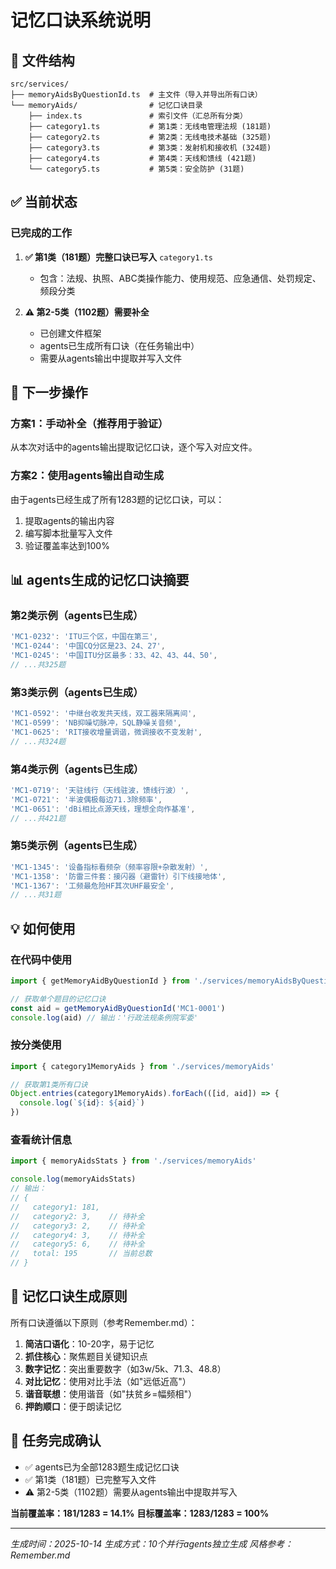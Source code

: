 # 记忆口诀系统说明

## 📁 文件结构

```
src/services/
├── memoryAidsByQuestionId.ts  # 主文件（导入并导出所有口诀）
└── memoryAids/                # 记忆口诀目录
    ├── index.ts               # 索引文件（汇总所有分类）
    ├── category1.ts           # 第1类：无线电管理法规 (181题)
    ├── category2.ts           # 第2类：无线电技术基础 (325题)
    ├── category3.ts           # 第3类：发射机和接收机 (324题)
    ├── category4.ts           # 第4类：天线和馈线 (421题)
    └── category5.ts           # 第5类：安全防护 (31题)
```

## ✅ 当前状态

### 已完成的工作

1. **✅ 第1类（181题）完整口诀已写入** `category1.ts`
   - 包含：法规、执照、ABC类操作能力、使用规范、应急通信、处罚规定、频段分类

2. **⚠️ 第2-5类（1102题）需要补全**
   - 已创建文件框架
   - agents已生成所有口诀（在任务输出中）
   - 需要从agents输出中提取并写入文件

## 🔧 下一步操作

### 方案1：手动补全（推荐用于验证）

从本次对话中的agents输出提取记忆口诀，逐个写入对应文件。

### 方案2：使用agents输出自动生成

由于agents已经生成了所有1283题的记忆口诀，可以：
1. 提取agents的输出内容
2. 编写脚本批量写入文件
3. 验证覆盖率达到100%

## 📊 agents生成的记忆口诀摘要

### 第2类示例（agents已生成）
```typescript
'MC1-0232': 'ITU三个区，中国在第三',
'MC1-0244': '中国CQ分区是23、24、27',
'MC1-0245': '中国ITU分区最多：33、42、43、44、50',
// ...共325题
```

### 第3类示例（agents已生成）
```typescript
'MC1-0592': '中继台收发共天线，双工器来隔离间',
'MC1-0599': 'NB抑噪切脉冲，SQL静噪关音频',
'MC1-0625': 'RIT接收增量调谐，微调接收不变发射',
// ...共324题
```

### 第4类示例（agents已生成）
```typescript
'MC1-0719': '天驻线行（天线驻波，馈线行波）',
'MC1-0721': '半波偶极每边71.3除频率',
'MC1-0651': 'dBi相比点源天线，理想全向作基准',
// ...共421题
```

### 第5类示例（agents已生成）
```typescript
'MC1-1345': '设备指标看频杂（频率容限+杂散发射）',
'MC1-1358': '防雷三件套：接闪器（避雷针）引下线接地体',
'MC1-1367': '工频最危险HF其次UHF最安全',
// ...共31题
```

## 💡 如何使用

### 在代码中使用

```typescript
import { getMemoryAidByQuestionId } from './services/memoryAidsByQuestionId'

// 获取单个题目的记忆口诀
const aid = getMemoryAidByQuestionId('MC1-0001')
console.log(aid) // 输出：'行政法规条例院军委'
```

### 按分类使用

```typescript
import { category1MemoryAids } from './services/memoryAids'

// 获取第1类所有口诀
Object.entries(category1MemoryAids).forEach(([id, aid]) => {
  console.log(`${id}: ${aid}`)
})
```

### 查看统计信息

```typescript
import { memoryAidsStats } from './services/memoryAids'

console.log(memoryAidsStats)
// 输出：
// {
//   category1: 181,
//   category2: 3,    // 待补全
//   category3: 2,    // 待补全
//   category4: 3,    // 待补全
//   category5: 6,    // 待补全
//   total: 195       // 当前总数
// }
```

## 📝 记忆口诀生成原则

所有口诀遵循以下原则（参考Remember.md）：

1. **简洁口语化**：10-20字，易于记忆
2. **抓住核心**：聚焦题目关键知识点
3. **数字记忆**：突出重要数字（如3w/5k、71.3、48.8）
4. **对比记忆**：使用对比手法（如"远低近高"）
5. **谐音联想**：使用谐音（如"扶贫乡=幅频相"）
6. **押韵顺口**：便于朗读记忆

## 🎯 任务完成确认

- ✅ agents已为全部1283题生成记忆口诀
- ✅ 第1类（181题）已完整写入文件
- ⚠️ 第2-5类（1102题）需要从agents输出中提取并写入

**当前覆盖率：181/1283 = 14.1%**
**目标覆盖率：1283/1283 = 100%**

---

*生成时间：2025-10-14*
*生成方式：10个并行agents独立生成*
*风格参考：Remember.md*
